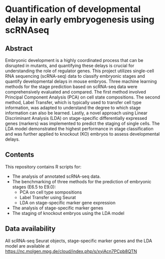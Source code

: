 # Quantification of developmental delay in early embryogenesis using scRNAseq

## Abstract 
Embryonic development is a highly coordinated process that can be disrupted in mutants, and quantifying these delays is crucial for understanding the role of regulator genes. This project utilizes single-cell RNA sequencing (scRNA-seq) data to classify embryonic stages and quantify developmental delays in mouse embryos. Three machine learning methods for the stage prediction based on scRNA-seq data were comprehensively evaluated and compared. The first method involved Principal Component Analysis (PCA) on cell state compositions. The second method, Label Transfer, which is typically used to transfer cell type information, was adapted to understand the degree to which stage information can also be learned. Lastly, a novel approach using Linear Discriminant Analysis (LDA) on stage-specific differentially expressed genes (markers) was implemented to predict the staging of single cells. The LDA model demonstrated the highest performance in stage classification and was further applied to knockout (KO) embryos to assess developmental delays. 

## Contents
This repository contains R scripts for:
- The analysis of annotated scRNA-seq data.
- The benchmarking of three methods for the prediction of embryonic stages (E6.5 to E9.0):
  - PCA on cell type sompositions
  - Label Transfer using Seurat
  - LDA on stage-specific marker gene expression
- The analysis of stage-specific marker genes
- The staging of knockout embryos using the LDA model

## Data availability 
All scRNA-seq Seurat objects, stage-specific marker genes and the LDA model are available at https://nc.molgen.mpg.de/cloud/index.php/s/xyiAcn7PCpb8QTN
